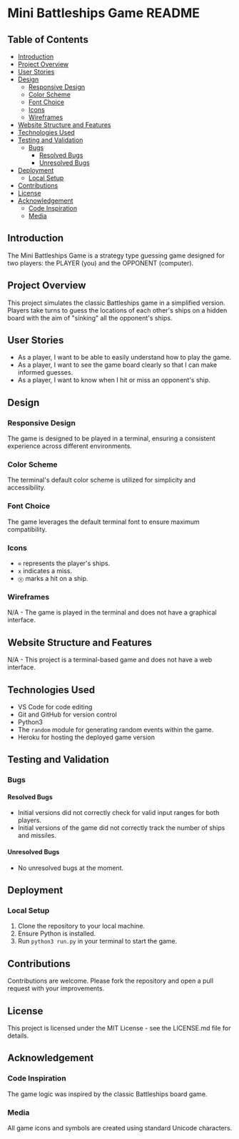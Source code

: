 # Mini Battleships Game README

## Table of Contents
- [Introduction](#introduction)
- [Project Overview](#project-overview)
- [User Stories](#user-stories)
- [Design](#design)
  - [Responsive Design](#responsive-design)
  - [Color Scheme](#color-scheme)
  - [Font Choice](#font-choice)
  - [Icons](#icons)
  - [Wireframes](#wireframes)
- [Website Structure and Features](#website-structure-and-features)
- [Technologies Used](#technologies-used)
- [Testing and Validation](#testing-and-validation)
  - [Bugs](#bugs)
    - [Resolved Bugs](#resolved-bugs)
    - [Unresolved Bugs](#unresolved-bugs)
- [Deployment](#deployment)
  - [Local Setup](#local-setup)
- [Contributions](#contributions)
- [License](#license)
- [Acknowledgement](#acknowledgement)
  - [Code Inspiration](#code-inspiration)
  - [Media](#media)

## Introduction
The Mini Battleships Game is a strategy type guessing game designed for two players: the PLAYER (you) and the OPPONENT (computer).

## Project Overview
This project simulates the classic Battleships game in a simplified version. Players take turns to guess the locations of each other's ships on a hidden board with the aim of "sinking" all the opponent's ships.

## User Stories
- As a player, I want to be able to easily understand how to play the game.
- As a player, I want to see the game board clearly so that I can make informed guesses.
- As a player, I want to know when I hit or miss an opponent's ship.

## Design
### Responsive Design
The game is designed to be played in a terminal, ensuring a consistent experience across different environments.

### Color Scheme
The terminal's default color scheme is utilized for simplicity and accessibility.

### Font Choice
The game leverages the default terminal font to ensure maximum compatibility.

### Icons
- `⊙` represents the player's ships.
- `x` indicates a miss.
- `Ⓧ` marks a hit on a ship.

### Wireframes
N/A - The game is played in the terminal and does not have a graphical interface.

## Website Structure and Features
N/A - This project is a terminal-based game and does not have a web interface.

## Technologies Used
- VS Code for code editing
- Git and GitHub for version control
- Python3
- The `random` module for generating random events within the game.
- Heroku for hosting the deployed game version

## Testing and Validation
### Bugs
#### Resolved Bugs
- Initial versions did not correctly check for valid input ranges for both players.
- Initial versions of the game did not correctly track the number of ships and missiles.

#### Unresolved Bugs
- No unresolved bugs at the moment.

## Deployment
### Local Setup
1. Clone the repository to your local machine.
2. Ensure Python is installed.
3. Run `python3 run.py` in your terminal to start the game.

## Contributions
Contributions are welcome. Please fork the repository and open a pull request with your improvements.

## License
This project is licensed under the MIT License - see the LICENSE.md file for details.

## Acknowledgement
### Code Inspiration
The game logic was inspired by the classic Battleships board game.

### Media
All game icons and symbols are created using standard Unicode characters.
